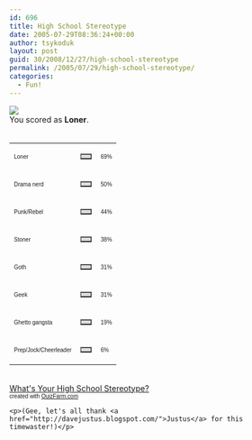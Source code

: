 ```yaml
---
id: 696
title: High School Stereotype
date: 2005-07-29T08:36:24+00:00
author: tsykoduk
layout: post
guid: 30/2008/12/27/high-school-stereotype
permalink: /2005/07/29/high-school-stereotype/
categories:
  - Fun!
---
```

<p><img src='http://images.quizfarm.com/1104014769loner.jpg'/><br /><td> You scored as <b>Loner</b>. <br /><br /><table border='0' width='300' cellspacing='0' cellpadding='0'><tr><td><p><font face='Arial' size='1'>Loner</font></p></td><td><table border='1' cellpadding='0' cellspacing='0' width='69' bgcolor='#dddddd'><tr><td></td></tr></table></td><td><font face='Arial' size='1'>69%</font></td></tr><tr><td><p><font face='Arial' size='1'>Drama nerd</font></p></td><td><table border='1' cellpadding='0' cellspacing='0' width='50' bgcolor='#dddddd'><tr><td></td></tr></table></td><td><font face='Arial' size='1'>50%</font></td></tr><tr><td><p><font face='Arial' size='1'>Punk/Rebel</font></p></td><td><table border='1' cellpadding='0' cellspacing='0' width='44' bgcolor='#dddddd'><tr><td></td></tr></table></td><td><font face='Arial' size='1'>44%</font></td></tr><tr><td><p><font face='Arial' size='1'>Stoner</font></p></td><td><table border='1' cellpadding='0' cellspacing='0' width='38' bgcolor='#dddddd'><tr><td></td></tr></table></td><td><font face='Arial' size='1'>38%</font></td></tr><tr><td><p><font face='Arial' size='1'>Goth</font></p></td><td><table border='1' cellpadding='0' cellspacing='0' width='31' bgcolor='#dddddd'><tr><td></td></tr></table></td><td><font face='Arial' size='1'>31%</font></td></tr><tr><td><p><font face='Arial' size='1'>Geek</font></p></td><td><table border='1' cellpadding='0' cellspacing='0' width='31' bgcolor='#dddddd'><tr><td></td></tr></table></td><td><font face='Arial' size='1'>31%</font></td></tr><tr><td><p><font face='Arial' size='1'>Ghetto gangsta</font></p></td><td><table border='1' cellpadding='0' cellspacing='0' width='19' bgcolor='#dddddd'><tr><td></td></tr></table></td><td><font face='Arial' size='1'>19%</font></td></tr><tr><td><p><font face='Arial' size='1'>Prep/Jock/Cheerleader</font></p></td><td><table border='1' cellpadding='0' cellspacing='0' width='6' bgcolor='#dddddd'><tr><td></td></tr></table></td><td><font face='Arial' size='1'>6%</font></td></tr></table></td><br /><a href='http://quizfarm.com/test.php?q_id=987'>What&#039;s Your High School Stereotype?</a><br /><font face='Arial' size='1'>created with <a href='http://quizfarm.com'>QuizFarm.com</a></font></p>


	<p>(Gee, let's all thank <a href="http://davejustus.blogspot.com/">Justus</a> for this timewaster!)</p>